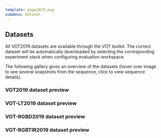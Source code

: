 ```yaml
---
template: page2019.pug
submenu: Dataset
---
```


## Datasets

All VOT2019 datasets are available through the VOT toolkit. The correct dataset will be automatically downloaded by selecting the corresponding experiment stack when configuring evaluation workspace.

The following gallery gives an overview of the datasets (hover over image to see several snapshots from the sequence, click to view sequence details).

### VOT2019 dataset preview

<div class="gallery" data-votdataset="http://data.votchallenge.net/vot2019/main/description.json" ></div>

### VOT-LT2019 dataset preview

<div class="gallery" data-votdataset="http://data.votchallenge.net/vot2019/longterm/description.json" ></div>

### VOT-RGBD2019 dataset preview

<div class="gallery" data-votdataset="http://data.votchallenge.net/vot2019/rgbd/description.json" ></div>

### VOT-RGBTIR2019 dataset preview

<div class="gallery" data-votdataset="http://data.votchallenge.net/vot2019/rgbtir/meta/description.json" ></div>





